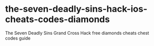 # the-seven-deadly-sins-hack-ios-cheats-codes-diamonds
The Seven Deadly Sins Grand Cross Hack free diamonds cheats chest codes guide
